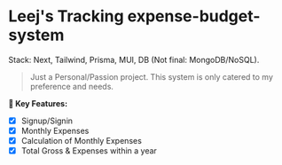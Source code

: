 # Leej's Tracking expense-budget-system

Stack: Next, Tailwind, Prisma, MUI, DB (Not final: MongoDB/NoSQL).

> Just a Personal/Passion project. 
> This system is only catered to my preference and needs.

**:key: Key Features:**

- [x] Signup/Signin
- [x] Monthly Expenses
- [x] Calculation of Monthly Expenses
- [x] Total Gross & Expenses within a year

##
